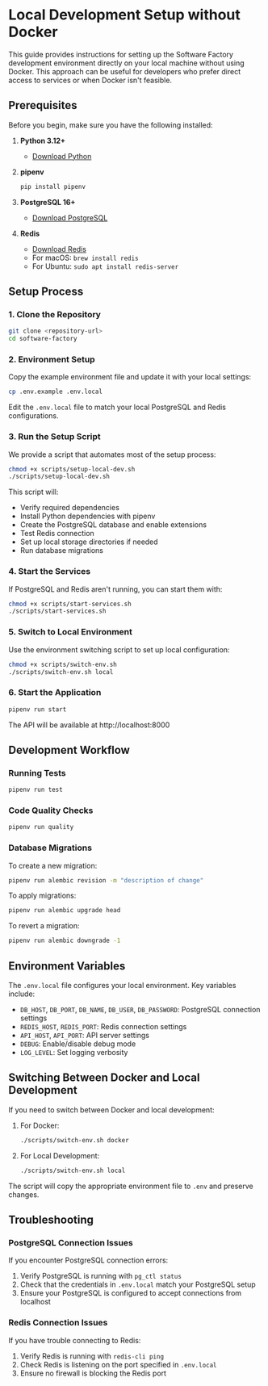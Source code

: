 # Local Development Setup without Docker

This guide provides instructions for setting up the Software Factory development environment directly on your local machine without using Docker. This approach can be useful for developers who prefer direct access to services or when Docker isn't feasible.

## Prerequisites

Before you begin, make sure you have the following installed:

1. **Python 3.12+**

   - [Download Python](https://www.python.org/downloads/)

2. **pipenv**

   ```bash
   pip install pipenv
   ```

3. **PostgreSQL 16+**

   - [Download PostgreSQL](https://www.postgresql.org/download/)

4. **Redis**
   - [Download Redis](https://redis.io/download)
   - For macOS: `brew install redis`
   - For Ubuntu: `sudo apt install redis-server`

## Setup Process

### 1. Clone the Repository

```bash
git clone <repository-url>
cd software-factory
```

### 2. Environment Setup

Copy the example environment file and update it with your local settings:

```bash
cp .env.example .env.local
```

Edit the `.env.local` file to match your local PostgreSQL and Redis configurations.

### 3. Run the Setup Script

We provide a script that automates most of the setup process:

```bash
chmod +x scripts/setup-local-dev.sh
./scripts/setup-local-dev.sh
```

This script will:

- Verify required dependencies
- Install Python dependencies with pipenv
- Create the PostgreSQL database and enable extensions
- Test Redis connection
- Set up local storage directories if needed
- Run database migrations

### 4. Start the Services

If PostgreSQL and Redis aren't running, you can start them with:

```bash
chmod +x scripts/start-services.sh
./scripts/start-services.sh
```

### 5. Switch to Local Environment

Use the environment switching script to set up local configuration:

```bash
chmod +x scripts/switch-env.sh
./scripts/switch-env.sh local
```

### 6. Start the Application

```bash
pipenv run start
```

The API will be available at http://localhost:8000

## Development Workflow

### Running Tests

```bash
pipenv run test
```

### Code Quality Checks

```bash
pipenv run quality
```

### Database Migrations

To create a new migration:

```bash
pipenv run alembic revision -m "description of change"
```

To apply migrations:

```bash
pipenv run alembic upgrade head
```

To revert a migration:

```bash
pipenv run alembic downgrade -1
```

## Environment Variables

The `.env.local` file configures your local environment. Key variables include:

- `DB_HOST`, `DB_PORT`, `DB_NAME`, `DB_USER`, `DB_PASSWORD`: PostgreSQL connection settings
- `REDIS_HOST`, `REDIS_PORT`: Redis connection settings
- `API_HOST`, `API_PORT`: API server settings
- `DEBUG`: Enable/disable debug mode
- `LOG_LEVEL`: Set logging verbosity

## Switching Between Docker and Local Development

If you need to switch between Docker and local development:

1. For Docker:

   ```bash
   ./scripts/switch-env.sh docker
   ```

2. For Local Development:
   ```bash
   ./scripts/switch-env.sh local
   ```

The script will copy the appropriate environment file to `.env` and preserve changes.

## Troubleshooting

### PostgreSQL Connection Issues

If you encounter PostgreSQL connection errors:

1. Verify PostgreSQL is running with `pg_ctl status`
2. Check that the credentials in `.env.local` match your PostgreSQL setup
3. Ensure your PostgreSQL is configured to accept connections from localhost

### Redis Connection Issues

If you have trouble connecting to Redis:

1. Verify Redis is running with `redis-cli ping`
2. Check Redis is listening on the port specified in `.env.local`
3. Ensure no firewall is blocking the Redis port
